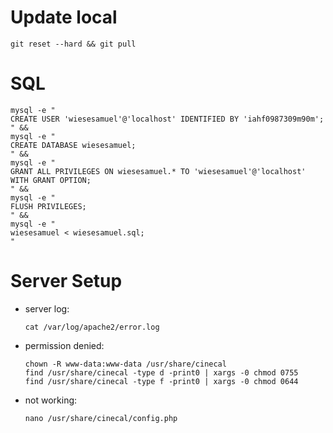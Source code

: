 # Update local

    git reset --hard && git pull  

# SQL
    mysql -e "
    CREATE USER 'wiesesamuel'@'localhost' IDENTIFIED BY 'iahf0987309m90m'; 
    " &&
    mysql -e "
    CREATE DATABASE wiesesamuel;
    " &&
    mysql -e "
    GRANT ALL PRIVILEGES ON wiesesamuel.* TO 'wiesesamuel'@'localhost' WITH GRANT OPTION;
    " &&
    mysql -e "
    FLUSH PRIVILEGES;
    " &&
    mysql -e "
    wiesesamuel < wiesesamuel.sql;
    "


# Server Setup

* server log:

      cat /var/log/apache2/error.log  

* permission denied:

      chown -R www-data:www-data /usr/share/cinecal  
      find /usr/share/cinecal -type d -print0 | xargs -0 chmod 0755   
      find /usr/share/cinecal -type f -print0 | xargs -0 chmod 0644  

* not working:
 
      nano /usr/share/cinecal/config.php  


